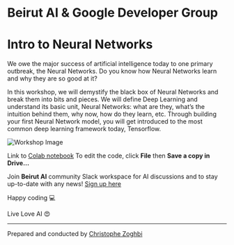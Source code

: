 # Beirut AI & Google Developer Group
# Intro to Neural Networks

We owe the major success of artificial intelligence today to one primary outbreak, the Neural Networks. Do you know how Neural Networks learn and why they are so good at it?

In this workshop, we will demystify the black box of Neural Networks and break them into bits and pieces. We will define Deep Learning and understand its basic unit, Neural Networks: what are they, what’s the intuition behind them, why now, how do they learn, etc. Through building your first Neural Network model, you will get introduced to the most common deep learning framework today, Tensorflow.

![Workshop Image]('./data/banner.jpg')

Link to [Colab notebook](https://colab.research.google.com/drive/13Owz18-MCjbJNkeSXlWNUUl4E3OwweBl)
To edit the code, click **File** then **Save a copy in Drive…** <br />


Join **Beirut AI** community Slack workspace for AI discussions and to stay up-to-date with any news! 
[Sign up here](https://join.slack.com/t/beirutai/shared_invite/enQtNzAxNTg2MjQ0MjczLWQwYzNkMmRlNjEyYTQ1OTU4YzFkOWRmMTE5YWY0NDMxM2I4YzYwZGJkMmJmZWVmNzQxNGJiZGMzZWNjYTNlOTU)

Happy coding 💻 <br />

Live Love AI 😍

---
Prepared and conducted by [Christophe Zoghbi](https://www.linkedin.com/in/christophezoghbi/) 